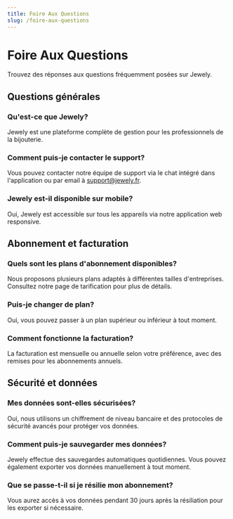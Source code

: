 ```yaml
---
title: Foire Aux Questions
slug: /foire-aux-questions
---
```


# Foire Aux Questions

Trouvez des réponses aux questions fréquemment posées sur Jewely.

## Questions générales

### Qu'est-ce que Jewely?
Jewely est une plateforme complète de gestion pour les professionnels de la bijouterie.

### Comment puis-je contacter le support?
Vous pouvez contacter notre équipe de support via le chat intégré dans l'application ou par email à support@jewely.fr.

### Jewely est-il disponible sur mobile?
Oui, Jewely est accessible sur tous les appareils via notre application web responsive.

## Abonnement et facturation

### Quels sont les plans d'abonnement disponibles?
Nous proposons plusieurs plans adaptés à différentes tailles d'entreprises. Consultez notre page de tarification pour plus de détails.

### Puis-je changer de plan?
Oui, vous pouvez passer à un plan supérieur ou inférieur à tout moment.

### Comment fonctionne la facturation?
La facturation est mensuelle ou annuelle selon votre préférence, avec des remises pour les abonnements annuels.

## Sécurité et données

### Mes données sont-elles sécurisées?
Oui, nous utilisons un chiffrement de niveau bancaire et des protocoles de sécurité avancés pour protéger vos données.

### Comment puis-je sauvegarder mes données?
Jewely effectue des sauvegardes automatiques quotidiennes. Vous pouvez également exporter vos données manuellement à tout moment.

### Que se passe-t-il si je résilie mon abonnement?
Vous aurez accès à vos données pendant 30 jours après la résiliation pour les exporter si nécessaire.